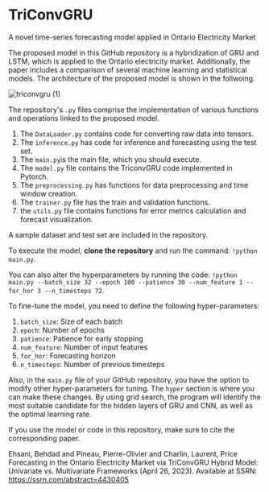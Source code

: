 # TriConvGRU
A novel time-series forecasting model applied in Ontario Electricity Market

The proposed model in this GitHub repository is a hybridization of GRU and LSTM, which is applied to the Ontario electricity market. Additionally, the paper includes a comparison of several machine learning and statistical models. The architecture of the proposed model is shown in the follwoing. 

![triconvgru (1)](https://user-images.githubusercontent.com/58978680/230785238-65a0d35c-c7b3-4eb6-923c-f4ec7d3b3ae5.png)


The repository's `.py` files comprise the implementation of various functions and operations linked to the proposed model.

1. The `DataLoader.py` contains code for converting raw data into tensors.
2. The `inference.py` has code for inference and forecasting using the test set. 
3. The `main.py`is the main file, which you should execute. 
4. The `model.py` file contains the TriconvGRU code implemented in Pytorch.
5. The `preprocessing.py` has functions for data preprocessing and time window creation. 
6. The `trainer.py` file has the train and validation functions.
7. the `utils.py` file contains functions for error metrics calculation and forecast visualization.


A sample dataset and test set are included in the repository. 

To execute the model, **clone the repository** and run the command: `!python main.py`.

You can also alter the hyperparameters by running the code: `!python main.py --batch_size 32 --epoch 100 --patience 30 --num_feature 1 --for_hor 3 --n_timesteps 72`. 

To fine-tune the model, you need to define the following hyper-parameters:
1. `batch_size`: Size of each batch
2. `epoch`: Number of epochs
3. `patience`: Patience for early stopping
4. `num_feature`: Number of input features
5. `for_hor`: Forecasting horizon
6. `n_timesteps`: Number of previous timesteps

Also, in the `main.py` file of your GitHub repository, you have the option to modify other hyper-parameters for tuning. The `hyper` section is where you can make these changes. By using grid search, the program will identify the most suitable candidate for the hidden layers of GRU and CNN, as well as the optimal learning rate.

If you use the model or code in this repository, make sure to cite the corresponding paper.

Ehsani, Behdad and Pineau, Pierre-Olivier and Charlin, Laurent, Price Forecasting in the Ontario Electricity Market via TriConvGRU Hybrid Model: Univariate vs. Multivariate Frameworks (April 26, 2023). Available at SSRN: https://ssrn.com/abstract=4430405
